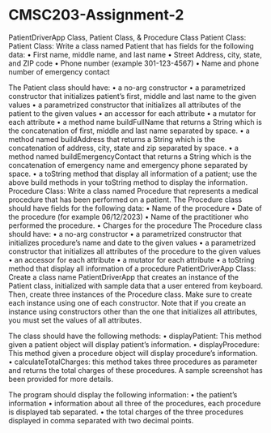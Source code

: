 # CMSC203-Assignment-2
PatientDriverApp Class, Patient Class, &amp; Procedure Class
Patient Class:
Patient Class:
Write a class named Patient that has fields for the following data:
•	First name, middle name, and last name
•	Street Address, city, state, and ZIP code
•	Phone number (example 301-123-4567)
•	Name and phone number of emergency contact

The Patient class should have:
•	a no-arg constructor
•	a parametrized constructor that initializes patient’s first, middle and last name to the given values
•	a parametrized constructor that initializes all attributes of the patient to the given values
•	an accessor for each attribute
•	a mutator for each attribute 
•	a method name buildFullName that returns a String which is the concatenation of first, middle and last name separated by space.
•	a method named buildAddress that returns a String which is the concatenation of address, city, state and zip separated by space. 
•	a method named buildEmergencyContact that returns a String which is the concatenation of emergency name and emergency phone separated by space.
•	a toString method that display all information of a patient; use the above build methods in your toString method to display the information.
Procedure Class:
Write a class named Procedure that represents a medical procedure that has been performed on a patient. The Procedure class should have fields for the following data:
•	Name of the procedure
•	Date of the procedure (for example 06/12/2023)
•	Name of the practitioner who performed the procedure.
•	Charges for the procedure
The Procedure class should have:
•	a no-arg constructor
•	a parametrized constructor that initializes procedure’s name and date to the given values
•	a parametrized constructor that initializes all attributes of the procedure to the given values
•	an accessor for each attribute
•	a mutator for each attribute 
•	a toString method that display all information of a procedure
PatientDriverApp Class:
Create a class name PatientDriverApp that creates an instance of the Patient class, initialized with sample data that a user entered from keyboard. Then, create three instances of the Procedure class. Make sure to create each instance using one of each constructor. Note that if you create an instance using constructors other than the one that initializes all attributes, you must set the values of all attributes.

The class should have the following methods:
•	displayPatient: This method given a patient object will display patient’s information.
•	displayProcedure: This method given a procedure object will display procedure’s information.
•	calculateTotalCharges: this method takes three procedures as parameter and returns the total charges of these procedures.
A sample screenshot has been provided for more details.

The program should display the following information:
•	the patient’s information
•	information about all three of the procedures, each procedure is displayed tab separated.
•	the total charges of the three procedures displayed in comma separated with two decimal points.
